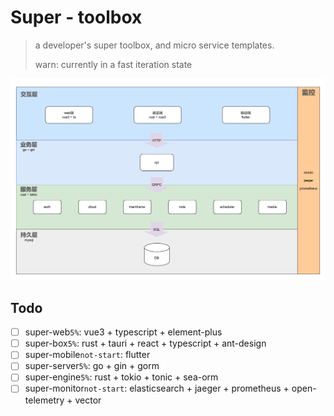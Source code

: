 # Super - toolbox

> a developer's super toolbox, and micro service templates.
>
> warn: currently in a fast iteration state

![super-draft](./super-draft.png)

## Todo
* [ ] super-web`5%`: vue3 + typescript + element-plus
* [ ] super-box`5%`: rust + tauri + react + typescript  + ant-design
* [ ] super-mobile`not-start`: flutter
* [ ] super-server`5%`: go + gin + gorm
* [ ] super-engine`5%`: rust + tokio + tonic + sea-orm
* [ ] super-monitor`not-start`: elasticsearch + jaeger + prometheus + open-telemetry + vector
